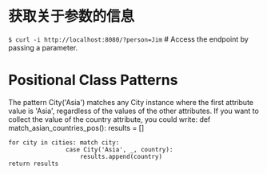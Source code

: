 # 获取关于参数的信息
`$ curl -i http://localhost:8080/?person=Jim` # Access the endpoint by passing a parameter.

# Positional Class Patterns

The pattern City('Asia') matches any City instance where the first attribute value
is 'Asia', regardless of the values of the other attributes.
If you want to collect the value of the country attribute, you could write:
def match_asian_countries_pos(): results = []

```
for city in cities: match city:
                case City('Asia', _, country):
                    results.append(country)
return results
```

